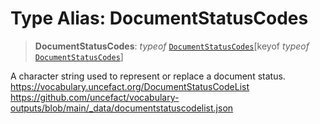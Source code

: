 # Type Alias: DocumentStatusCodes

> **DocumentStatusCodes**: *typeof* [`DocumentStatusCodes`](../variables/DocumentStatusCodes.md)\[keyof *typeof* [`DocumentStatusCodes`](../variables/DocumentStatusCodes.md)\]

A character string used to represent or replace a document status.
https://vocabulary.uncefact.org/DocumentStatusCodeList
https://github.com/uncefact/vocabulary-outputs/blob/main/_data/documentstatuscodelist.json
